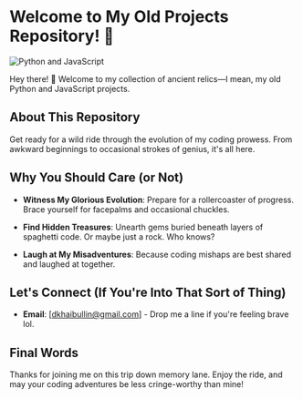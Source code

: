 # Welcome to My Old Projects Repository! 🚀

![Python and JavaScript](https://media.giphy.com/media/l378AklRkquZSTa7i/giphy.gif)

Hey there! 👋 Welcome to my collection of ancient relics—I mean, my old Python and JavaScript projects.

## About This Repository

Get ready for a wild ride through the evolution of my coding prowess. From awkward beginnings to occasional strokes of genius, it's all here.

## Why You Should Care (or Not)

- **Witness My Glorious Evolution**: Prepare for a rollercoaster of progress. Brace yourself for facepalms and occasional chuckles.
  
- **Find Hidden Treasures**: Unearth gems buried beneath layers of spaghetti code. Or maybe just a rock. Who knows?

- **Laugh at My Misadventures**: Because coding mishaps are best shared and laughed at together.

## Let's Connect (If You're Into That Sort of Thing)

- **Email**: [dkhaibullin@gmail.com] - Drop me a line if you're feeling brave lol. 

## Final Words

Thanks for joining me on this trip down memory lane. Enjoy the ride, and may your coding adventures be less cringe-worthy than mine!
